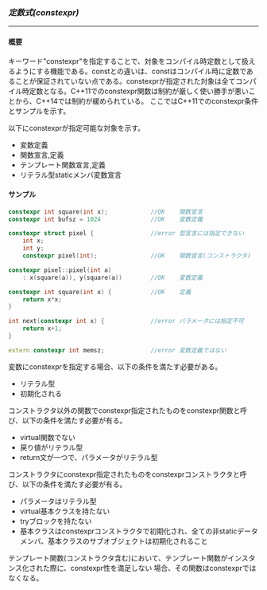 ### *定数式(constexpr)*
---
#### 概要
キーワード"constexpr"を指定することで、対象をコンパイル時定数として扱えるようにする機能である。constとの違いは、constはコンパイル時に定数であることが保証されていない点である。constexprが指定された対象は全てコンパイル時定数となる。C++11でのconstexpr関数は制約が厳しく使い勝手が悪いことから、C++14では制約が緩められている。
ここではC++11でのconstexpr条件とサンプルを示す。

以下にconstexprが指定可能な対象を示す。

 * 変数定義
 * 関数宣言,定義
 * テンプレート関数宣言,定義
 * リテラル型staticメンバ変数宣言

#### サンプル
```c++
constexpr int square(int x);            //OK    関数宣言
constexpr int bufsz = 1024              //OK    変数定義

constexpr struct pixel {                //error 型宣言には指定できない
    int x;
    int y;
    constexpr pixel(int);               //OK    関数宣言(コンストラクタ)

constexpr pixel::pixel(int a)
    : x(square(a)), y(square(a))        //OK    変数定義

constexpr int square(int x) {           //OK    定義
    return x*x;
}

int next(constexpr int x) {             //error パラメータには指定不可
    return x+1;
}

extern constexpr int memsz;             //error 変数定義ではない
```

変数にconstexprを指定する場合、以下の条件を満たす必要がある。
 * リテラル型
 * 初期化される

コンストラクタ以外の関数でconstexpr指定されたものをconstexpr関数と呼び、以下の条件を満たす必要が有る。
 * virtual関数でない
 * 戻り値がリテラル型
 * return文が一つで、パラメータがリテラル型

コンストラクタにconstexpr指定されたものをconstexprコンストラクタと呼び、以下の条件を満たす必要が有る。
 * パラメータはリテラル型
 * virtual基本クラスを持たない
 * tryブロックを持たない
 * 基本クラスはconstexprコンストラクタで初期化され、全ての非staticデータメンバ、基本クラスのサブオブジェクトは初期化されること

テンプレート関数(コンストラクタ含む)において、テンプレート関数がインスタンス化された際に、constexpr性を満足しない
場合、その関数はconstexprではなくなる。

